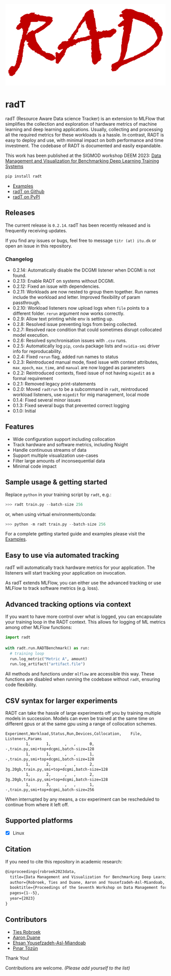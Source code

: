 <div align="center">

[![preview](media/logo_rad.png)](#readme)

</div>

# radT

radT (Resource Aware Data science Tracker) is an extension to MLFlow that simplifies the collection and exploration of hardware metrics of machine learning and deep learning applications. Usually, collecting and processing all the required metrics for these workloads is a hassle. In contrast, RADT is easy to deploy and use, with minimal impact on both performance and time investment. The codebase of RADT is documented and easily expandable.

This work has been published at the SIGMOD workshop DEEM 2023: [Data Management and Visualization for Benchmarking
Deep Learning Training Systems](https://itu-dasyalab.github.io/RAD/publication/papers/DEEM2023.pdf)

```sh
pip install radt
```

<!-- - [Documentation](https://radt.readthedocs.io/) -->
- [Examples](https://github.com/Resource-Aware-Data-systems-RAD/radt/tree/master/examples/#readme)
- [radT on Github](https://github.com/Resource-Aware-Data-Systems-RAD/radt)
- [radT on PyPI](https://pypi.org/project/radt/)

## Releases

The current release is `0.2.14`. radT has been recently released and is frequently receiving updates.

If you find any issues or bugs, feel free to message `titr (at) itu.dk` or open an issue in this repository.

### Changelog
- 0.2.14: Automatically disable the DCGMI listener when DCGMI is not found.
- 0.2.13: Enable RADT on systems without DCGMI.
- 0.2.12: Fixed an issue with dependencies.
- 0.2.11: Workloads are now nested to group them together. Run names include the workload and letter. Improved flexibility of param passthrough.
- 0.2.10: Workload listeners now upload logs when `file` points to a different folder. `rerun` argument now works correctly.
- 0.2.9: Allow text printing while env is setting up.
- 0.2.8: Resolved issue preventing logs from being collected.
- 0.2.7: Resolved race condition that could sometimes disrupt collocated model execution.
- 0.2.6: Resolved synchronisation issues with `.csv` runs.
- 0.2.5: Automatically log `pip`, `conda` package lists and `nvidia-smi` driver info for reproducability.
- 0.2.4: Fixed `rerun` flag, added run names to status
- 0.2.3: Reintroduced manual mode, fixed issue with context attributes, `max_epoch`, `max_time`, and `manual` are now logged as parameters
- 0.2.2: Reintroduced contexts, fixed issue of not having `migedit` as a formal requirement
- 0.2.1: Removed legacy print-statements
- 0.2.0: Moved `radtrun` to be a subcommand in `radt`, reintroduced workload listeners, use `migedit` for mig management, local mode
- 0.1.4: Fixed several minor issues
- 0.1.3: Fixed several bugs that prevented correct logging
- 0.1.0: Initial

## Features

- Wide configuration support including collocation
- Track hardware and software metrics, including Nsight
- Handle continuous streams of data
- Support multiple visualization use-cases
- Filter large amounts of inconsequential data
- Minimal code impact

## Sample usage & getting started

Replace `python` in your training script by `radt`, e.g.:

```py
>>> radt train.py --batch-size 256
```

or, when using virtual environments/conda:

```py
>>> python -m radt train.py --batch-size 256
```

For a complete getting started guide and examples please visit the [Examples](https://github.com/Resource-Aware-Data-systems-RAD/radt/tree/master/examples/#readme).

## Easy to use via automated tracking

radT will automatically track hardware metrics for your application. The listeners will start tracking your application on invocation.

As radT extends MLFlow, you can either use the advanced tracking or use MLFlow to track software metrics (e.g. loss).

## Advanced tracking options via context

If you want to have more control over what is logged, you can encapsulate your training loop in the RADT context. This allows for logging of ML metrics among other MLFlow functions:

```py
import radt

with radt.run.RADTBenchmark() as run:
  # training loop
  run.log_metric("Metric A", amount)
  run.log_artifact("artifact.file")
```
All methods and functions under `mlflow` are accessible this way. These functions are disabled when running the codebase without `radt`, ensuring code flexibility.

## CSV syntax for larger experiments

RADT can take the hassle of large experiments off you by training multiple models in succession. Models can even be trained at the same time on different gpus or at the same gpu using a range of collocation schemes.

```csv
Experiment,Workload,Status,Run,Devices,Collocation,    File,    Listeners,Params
         1,       1,      ,   ,      0,          -,train.py,smi+top+dcgmi,batch-size=128
         1,       1,      ,   ,      1,          -,train.py,smi+top+dcgmi,batch-size=128
         1,       2,      ,   ,      2,    3g.20gb,train.py,smi+top+dcgmi,batch-size=128
         1,       2,      ,   ,      2,    3g.20gb,train.py,smi+top+dcgmi,batch-size=128
         1,       3,      ,   ,      1,          -,train.py,smi+top+dcgmi,batch-size=256
```

When interrupted by any means, a csv experiment can be rescheduled to continue from where it left off.

## Supported platforms

- [x] Linux


## Citation

If you need to cite this repository in academic research:
```txt
@inproceedings{robroek2023data,
  title={Data Management and Visualization for Benchmarking Deep Learning Training Systems},
  author={Robroek, Ties and Duane, Aaron and Yousefzadeh-Asl-Miandoab, Ehsan and Tozun, Pinar},
  booktitle={Proceedings of the Seventh Workshop on Data Management for End-to-End Machine Learning},
  pages={1--5},
  year={2023}
}
```


## Contributors

- [Ties Robroek](https://github.com/sipondo)
- [Aaron Duane](https://github.com/aaduane/)
- [Ehsan Yousefzadeh-Asl-Miandoab](https://github.com/ehsanyousefzadehasl)
- [Pınar Tözün](https://github.com/ptozun)

Thank You!

Contributions are welcome. _(Please add yourself to the list)_
